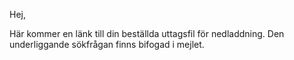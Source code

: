 Hej,

Här kommer en länk till din beställda uttagsfil för nedladdning. Den underliggande sökfrågan finns bifogad i mejlet.


